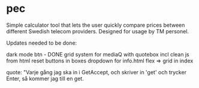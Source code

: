 # pec
Simple calculator tool that lets the user quickly compare prices between different Swedish telecom providers. Designed for usage by TM personel.

Updates needed to be done:

dark mode btn - DONE
grid system for mediaQ with quotebox incl
clean js from html
reset buttons in boxes
dropdown for info.html
flex => grid in index

quote: "Varje gång jag ska in i GetAccept, och skriver in 'get' och trycker Enter, så kommer jag till en get.